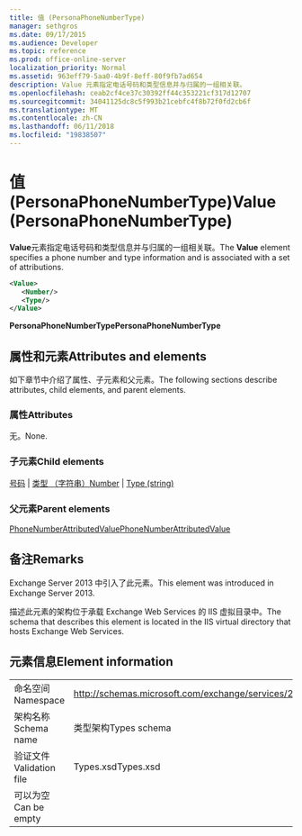 ```yaml
---
title: 值 (PersonaPhoneNumberType)
manager: sethgros
ms.date: 09/17/2015
ms.audience: Developer
ms.topic: reference
ms.prod: office-online-server
localization_priority: Normal
ms.assetid: 963eff79-5aa0-4b9f-8eff-80f9fb7ad654
description: Value 元素指定电话号码和类型信息并与归属的一组相关联。
ms.openlocfilehash: ceab2cf4ce37c30392ff44c353221cf317d12707
ms.sourcegitcommit: 34041125dc8c5f993b21cebfc4f8b72f0fd2cb6f
ms.translationtype: MT
ms.contentlocale: zh-CN
ms.lasthandoff: 06/11/2018
ms.locfileid: "19838507"
---
```

# <a name="value-personaphonenumbertype"></a><span data-ttu-id="3217c-103">值 (PersonaPhoneNumberType)</span><span class="sxs-lookup"><span data-stu-id="3217c-103">Value (PersonaPhoneNumberType)</span></span>

<span data-ttu-id="3217c-104">**Value**元素指定电话号码和类型信息并与归属的一组相关联。</span><span class="sxs-lookup"><span data-stu-id="3217c-104">The **Value** element specifies a phone number and type information and is associated with a set of attributions.</span></span> 
  
```XML
<Value>
   <Number/>
   <Type/>
</Value>
```

<span data-ttu-id="3217c-105">**PersonaPhoneNumberType**</span><span class="sxs-lookup"><span data-stu-id="3217c-105">**PersonaPhoneNumberType**</span></span>

## <a name="attributes-and-elements"></a><span data-ttu-id="3217c-106">属性和元素</span><span class="sxs-lookup"><span data-stu-id="3217c-106">Attributes and elements</span></span>

<span data-ttu-id="3217c-107">如下章节中介绍了属性、子元素和父元素。</span><span class="sxs-lookup"><span data-stu-id="3217c-107">The following sections describe attributes, child elements, and parent elements.</span></span>
  
### <a name="attributes"></a><span data-ttu-id="3217c-108">属性</span><span class="sxs-lookup"><span data-stu-id="3217c-108">Attributes</span></span>

<span data-ttu-id="3217c-109">无。</span><span class="sxs-lookup"><span data-stu-id="3217c-109">None.</span></span>
  
### <a name="child-elements"></a><span data-ttu-id="3217c-110">子元素</span><span class="sxs-lookup"><span data-stu-id="3217c-110">Child elements</span></span>

<span data-ttu-id="3217c-111">[号码](number.md) | [类型 （字符串）](type-string.md)</span><span class="sxs-lookup"><span data-stu-id="3217c-111">[Number](number.md) | [Type (string)](type-string.md)</span></span>
  
### <a name="parent-elements"></a><span data-ttu-id="3217c-112">父元素</span><span class="sxs-lookup"><span data-stu-id="3217c-112">Parent elements</span></span>

[<span data-ttu-id="3217c-113">PhoneNumberAttributedValue</span><span class="sxs-lookup"><span data-stu-id="3217c-113">PhoneNumberAttributedValue</span></span>](phonenumberattributedvalue.md)
  
## <a name="remarks"></a><span data-ttu-id="3217c-114">备注</span><span class="sxs-lookup"><span data-stu-id="3217c-114">Remarks</span></span>

<span data-ttu-id="3217c-115">Exchange Server 2013 中引入了此元素。</span><span class="sxs-lookup"><span data-stu-id="3217c-115">This element was introduced in Exchange Server 2013.</span></span>
  
<span data-ttu-id="3217c-116">描述此元素的架构位于承载 Exchange Web Services 的 IIS 虚拟目录中。</span><span class="sxs-lookup"><span data-stu-id="3217c-116">The schema that describes this element is located in the IIS virtual directory that hosts Exchange Web Services.</span></span>
  
## <a name="element-information"></a><span data-ttu-id="3217c-117">元素信息</span><span class="sxs-lookup"><span data-stu-id="3217c-117">Element information</span></span>

|||
|:-----|:-----|
|<span data-ttu-id="3217c-118">命名空间</span><span class="sxs-lookup"><span data-stu-id="3217c-118">Namespace</span></span>  <br/> |http://schemas.microsoft.com/exchange/services/2006/types  <br/> |
|<span data-ttu-id="3217c-119">架构名称</span><span class="sxs-lookup"><span data-stu-id="3217c-119">Schema name</span></span>  <br/> |<span data-ttu-id="3217c-120">类型架构</span><span class="sxs-lookup"><span data-stu-id="3217c-120">Types schema</span></span>  <br/> |
|<span data-ttu-id="3217c-121">验证文件</span><span class="sxs-lookup"><span data-stu-id="3217c-121">Validation file</span></span>  <br/> |<span data-ttu-id="3217c-122">Types.xsd</span><span class="sxs-lookup"><span data-stu-id="3217c-122">Types.xsd</span></span>  <br/> |
|<span data-ttu-id="3217c-123">可以为空</span><span class="sxs-lookup"><span data-stu-id="3217c-123">Can be empty</span></span>  <br/> ||
   

